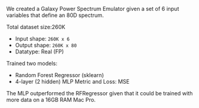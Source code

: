 We created a Galaxy Power Spectrum Emulator given a set of 6 input variables that define an 80D spectrum.

Total dataset size:260K 
- Input shape: `260K x 6`
- Output shape: `260K x 80`
- Datatype: Real (FP)

Trained two models:
- Random Forest Regressor (sklearn)
- 4-layer (2 hidden) MLP
Metric and Loss: MSE

The MLP outperformed the RFRegressor given that it could be trained with more data on a 16GB RAM Mac Pro.

